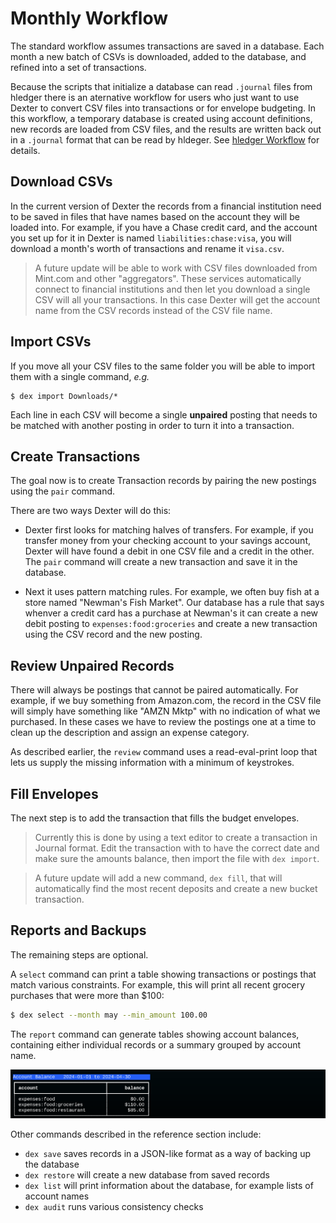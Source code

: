 # Monthly Workflow

The standard workflow assumes transactions are saved in a database.
Each month a new batch of CSVs is downloaded, added to the database, and refined into a set of transactions.

Because the scripts that initialize a database can read `.journal` files from hledger there is an aternative workflow for users who just want to use Dexter to convert CSV files into transactions or for envelope budgeting.
In this workflow, a temporary database is created using account definitions, new records are loaded from CSV files, and the results are written back out in a `.journal` format that can be read by hldeger.
See [hledger Workflow](hledger.md) for details.


## Download CSVs

In the current version of Dexter the records from a financial institution need to be saved in files that have names based on the account they will be loaded into.
For example, if you have a Chase credit card, and the account you set up for it in Dexter is named `liabilities:chase:visa`, you will download a month's worth of transactions and rename it `visa.csv`.

> A future update will be able to work with CSV files downloaded from Mint.com and other "aggregators".  These services automatically connect to financial institutions and then let you download a single CSV will all your transactions.  In this case Dexter will get the account name from the CSV records instead of the CSV file name.

## Import CSVs

If you move all your CSV files to the same folder you will be able to import them with a single command, _e.g._

```
$ dex import Downloads/*
```

Each line in each CSV will become a single **unpaired** posting that needs to be matched with another posting in order to turn it into a transaction.

## Create Transactions

The goal now is to create Transaction records by pairing the new postings using the `pair` command.

There are two ways Dexter will do this:

* Dexter first looks for matching halves of transfers.  For example, if you transfer money from your checking account to your savings account, Dexter will have found a debit in one CSV file and a credit in the other.  The `pair` command will create a new transaction and save it in the database.

* Next it uses pattern matching rules.  For example, we often buy fish at a store named "Newman's Fish Market".  Our database has a rule that says whenver a credit card has a purchase at Newman's it can create a new debit posting to `expenses:food:groceries` and create a new transaction using the CSV record and the new posting. 

## Review Unpaired Records

There will always be postings that cannot be paired automatically.
For example, if we buy something from Amazon.com, the record in the CSV file will simply have something like "AMZN Mktp" with no indication of what we purchased.
In these cases we have to review the postings one at a time to clean up the description and assign an expense category.

As described earlier, the `review` command uses a read-eval-print loop that lets us supply the missing information with a minimum of keystrokes.

## Fill Envelopes

The next step is to add the transaction that fills the budget envelopes.

> Currently this is done by using a text editor to create a transaction in Journal format.  Edit the transaction with to have the correct date and make sure the amounts balance, then import the file with `dex import`.

> A future update will add a new command, `dex fill`, that will automatically find the most recent deposits and create a new bucket transaction.

## Reports and Backups

The remaining steps are optional.

A `select` command can print a table showing transactions or postings that match various constraints.
For example, this will print all recent grocery purchases that were more than $100:
```bash
$ dex select --month may --min_amount 100.00
```

The `report` command can generate tables showing account balances, containing either individual records or a summary grouped by account name.

![table of grouped food expenses](images/report.food.grouped.png)

Other commands described in the reference section include:

* `dex save` saves records in a JSON-like format as a way of backing up the database
* `dex restore` will create a new database from saved records
* `dex list` will print information about the database, for example lists of account names
* `dex audit` runs various consistency checks




